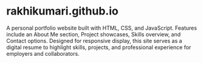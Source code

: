 # rakhikumari.github.io
A personal portfolio website built with HTML, CSS, and JavaScript. Features include an About Me section, Project showcases, Skills overview, and Contact options. Designed for responsive display, this site serves as a digital resume to highlight skills, projects, and professional experience for employers and collaborators.
